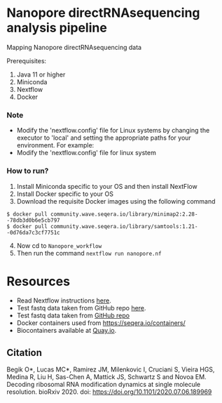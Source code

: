 # Nanopore directRNAsequencing analysis pipeline
Mapping Nanopore directRNAsequencing data

Prerequisites:
1. Java 11 or higher
2. Miniconda
3. Nextflow 
4. Docker

### Note
- Modify the 'nextflow.config' file for Linux systems by changing the executor to 'local' and setting the appropriate paths for your environment. For example:
- Modify the 'nextflow.config' file for linux system

### How to run?
1. Install Miniconda specific to your OS and then install NextFlow
2. Install Docker specific to your OS
3. Download the requisite Docker images using the following command
```
$ docker pull community.wave.seqera.io/library/minimap2:2.28--78db3d0b6e5cb797
$ docker pull community.wave.seqera.io/library/samtools:1.21--0d76da7c3cf7751c
```
4. Now cd to `Nanopore_workflow`
5. Then run the command `nextflow run nanopore.nf`


# Resources
- Read Nextflow instructions [here](https://www.nextflow.io/).
- Test fastq data taken from GitHub repo [here](https://github.com/novoalab/Best_Practices_dRNAseq_analysis/blob/master/README.md).
- Test fastq data taken from [GitHub repo](https://github.com/novoalab/Best_Practices_dRNAseq_analysis/blob/master/README.md)
- Docker containers used from https://seqera.io/containers/
- Biocontainers available at [Quay.io](https://quay.io/).


## Citation
Begik O*, Lucas MC*, Ramirez JM, Milenkovic I, Cruciani S, Vieira HGS, Medina R, Liu H, Sas-Chen A, Mattick JS, Schwartz S and Novoa EM. Decoding ribosomal RNA modification dynamics at single molecule resolution. bioRxiv 2020. doi: https://doi.org/10.1101/2020.07.06.189969
